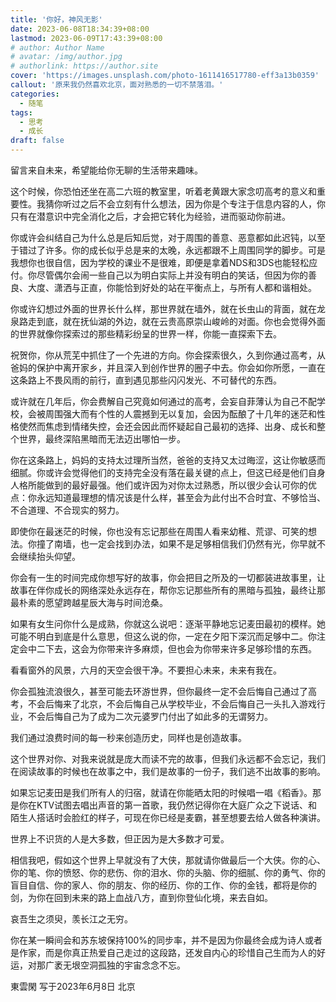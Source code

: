 ```yaml
---
title: '你好，神风无影'
date: 2023-06-08T18:34:39+08:00
lastmod: 2023-06-09T17:43:39+08:00
# author: Author Name
# avatar: /img/author.jpg
# authorlink: https://author.site
cover: 'https://images.unsplash.com/photo-1611416517780-eff3a13b0359'
callout: '原来我仍然喜欢北京，面对熟悉的一切不禁落泪。'
categories:
  - 随笔
tags:
  - 思考
  - 成长
draft: false
---
```


留言来自未来，希望能给你无聊的生活带来趣味。

<!--more-->

这个时候，你恐怕还坐在高二六班的教室里，听着老黄跟大家念叨高考的意义和重要性。我猜你听过之后不会立刻有什么想法，因为你是个专注于信息内容的人，你只有在潜意识中完全消化之后，才会把它转化为经验，进而驱动你前进。

你或许会纠结自己为什么总是后知后觉，对于周围的善意、恶意都如此迟钝，以至于错过了许多。你的成长似乎总是来的太晚，永远都跟不上周围同学的脚步。可是我想你也很自信，因为学校的课业不是很难，即便是拿着NDS和3DS也能轻松应付。你尽管偶尔会闹一些自己以为明白实际上并没有明白的笑话，但因为你的善良、大度、潇洒与正直，你能恰到好处的站在平衡点上，与所有人都和谐相处。

你或许幻想过外面的世界长什么样，那世界就在墙外，就在长虫山的背面，就在龙泉路走到底，就在抚仙湖的外边，就在云贵高原崇山峻岭的对面。你也会觉得外面的世界就像你探索过的那些精彩纷呈的世界一样，你能一直探索下去。

祝贺你，你从荒芜中抓住了一个先进的方向。你会探索很久，久到你通过高考，从爸妈的保护中离开家乡，并且深入到创作世界的圈子中去。你会如你所愿，一直在这条路上不畏风雨的前行，直到遇见那些闪闪发光、不可替代的东西。

或许就在几年后，你会费解自己究竟如何通过的高考，会妄自菲薄认为自己不配学校，会被周围强大而有个性的人震撼到无以复加，会因为酝酿了十几年的迷茫和性格使然而焦虑到情绪失控，会还会因此而怀疑起自己最初的选择、出身、成长和整个世界，最终深陷黑暗而无法迈出哪怕一步。

你在这条路上，妈妈的支持太过理所当然，爸爸的支持又太过晦涩，这让你敏感而细腻。你或许会觉得他们的支持完全没有落在最关键的点上，但这已经是他们自身人格所能做到的最好最强。他们或许因为对你太过熟悉，所以很少会认可你的优点：你永远知道最理想的情况该是什么样，甚至会为此付出不合时宜、不够恰当、不合道理、不合现实的努力。

即使你在最迷茫的时候，你也没有忘记那些在周围人看来幼稚、荒谬、可笑的想法。你撞了南墙，也一定会找到办法，如果不是足够相信我们仍然有光，你早就不会继续抬头仰望。

你会有一生的时间完成你想写好的故事，你会把目之所及的一切都装进故事里，让故事在伴你成长的网络深处永远存在，帮你忘记那些所有的黑暗与孤独，最终让那最朴素的愿望跨越星辰大海与时间沧桑。

如果有女生问你什么是成熟，你就这么说吧：逐渐平静地忘记麦田最初的模样。她可能不明白到底是什么意思，但这么说的你，一定在夕阳下深沉而足够中二。你注定会中二下去，这会为你带来许多麻烦，但也会为你带来许多足够珍惜的东西。

看看窗外的风景，六月的天空会很干净。不要担心未来，未来有我在。

你会孤独流浪很久，甚至可能去环游世界，但你最终一定不会后悔自己通过了高考，不会后悔来了北京，不会后悔自己从学校毕业，不会后悔自己一头扎入游戏行业，不会后悔自己为了成为二次元婆罗门付出了如此多的无谓努力。

我们通过浪费时间的每一秒来创造历史，同样也是创造故事。

这个世界对你、对我来说就是庞大而读不完的故事，但我们永远都不会忘记，我们在阅读故事的时候也在故事之中，我们是故事的一份子，我们逃不出故事的影响。

如果忘记麦田是我们所有人的归宿，就请在你能晒太阳的时候唱一唱《稻香》。那是你在KTV试图去唱出声音的第一首歌，我仍然记得你在大庭广众之下说话、和陌生人搭话时会脸红的样子，可现在你已经是麦霸，甚至想要去给人做各种演讲。

世界上不识货的人是大多数，但正因为是大多数才可爱。

相信我吧，假如这个世界上早就没有了大侠，那就请你做最后一个大侠。你的心、你的笔、你的愤怒、你的悲伤、你的泪水、你的头脑、你的细腻、你的勇气、你的盲目自信、你的家人、你的朋友、你的经历、你的工作、你的金钱，都将是你的剑，为你在回到未来的路上血战八方，直到你登仙化境，来去自如。

哀吾生之须臾，羡长江之无穷。

你在某一瞬间会和苏东坡保持100%的同步率，并不是因为你最终会成为诗人或者是作家，而是你真正热爱自己走过的这段路，还发自内心的珍惜自己生而为人的好运，对那广袤无垠空洞孤独的宇宙念念不忘。

東雲閑
写于2023年6月8日 北京
